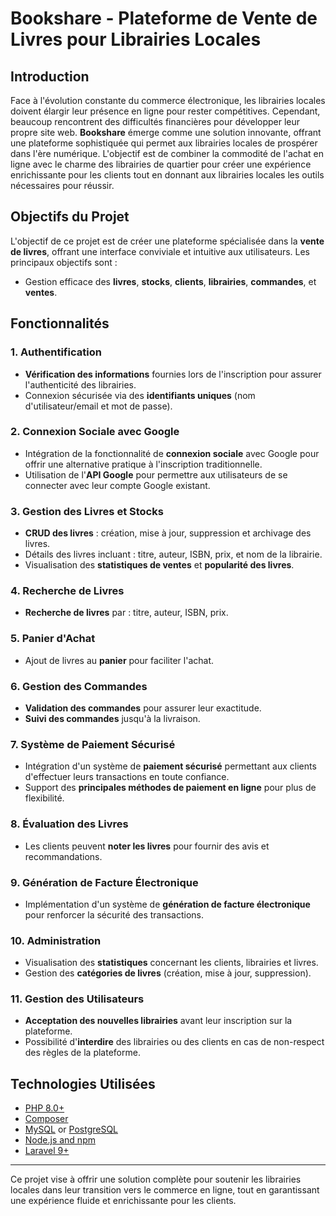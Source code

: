 
# Bookshare - Plateforme de Vente de Livres pour Librairies Locales

## Introduction

Face à l'évolution constante du commerce électronique, les librairies locales doivent élargir leur présence en ligne pour rester compétitives. Cependant, beaucoup rencontrent des difficultés financières pour développer leur propre site web. **Bookshare** émerge comme une solution innovante, offrant une plateforme sophistiquée qui permet aux librairies locales de prospérer dans l'ère numérique. L'objectif est de combiner la commodité de l'achat en ligne avec le charme des librairies de quartier pour créer une expérience enrichissante pour les clients tout en donnant aux librairies locales les outils nécessaires pour réussir.

## Objectifs du Projet

L'objectif de ce projet est de créer une plateforme spécialisée dans la **vente de livres**, offrant une interface conviviale et intuitive aux utilisateurs. Les principaux objectifs sont :
- Gestion efficace des **livres**, **stocks**, **clients**, **librairies**, **commandes**, et **ventes**.

## Fonctionnalités

### 1. Authentification
- **Vérification des informations** fournies lors de l'inscription pour assurer l'authenticité des librairies.
- Connexion sécurisée via des **identifiants uniques** (nom d'utilisateur/email et mot de passe).

### 2. Connexion Sociale avec Google
- Intégration de la fonctionnalité de **connexion sociale** avec Google pour offrir une alternative pratique à l'inscription traditionnelle.
- Utilisation de l'**API Google** pour permettre aux utilisateurs de se connecter avec leur compte Google existant.

### 3. Gestion des Livres et Stocks
- **CRUD des livres** : création, mise à jour, suppression et archivage des livres.
- Détails des livres incluant : titre, auteur, ISBN, prix, et nom de la librairie.
- Visualisation des **statistiques de ventes** et **popularité des livres**.

### 4. Recherche de Livres
- **Recherche de livres** par : titre, auteur, ISBN, prix.

### 5. Panier d'Achat
- Ajout de livres au **panier** pour faciliter l'achat.

### 6. Gestion des Commandes
- **Validation des commandes** pour assurer leur exactitude.
- **Suivi des commandes** jusqu'à la livraison.

### 7. Système de Paiement Sécurisé
- Intégration d'un système de **paiement sécurisé** permettant aux clients d'effectuer leurs transactions en toute confiance.
- Support des **principales méthodes de paiement en ligne** pour plus de flexibilité.

### 8. Évaluation des Livres
- Les clients peuvent **noter les livres** pour fournir des avis et recommandations.

### 9. Génération de Facture Électronique
- Implémentation d'un système de **génération de facture électronique** pour renforcer la sécurité des transactions.

### 10. Administration
- Visualisation des **statistiques** concernant les clients, librairies et livres.
- Gestion des **catégories de livres** (création, mise à jour, suppression).

### 11. Gestion des Utilisateurs
- **Acceptation des nouvelles librairies** avant leur inscription sur la plateforme.
- Possibilité d'**interdire** des librairies ou des clients en cas de non-respect des règles de la plateforme.

## Technologies Utilisées
- [PHP 8.0+](https://www.php.net/)
- [Composer](https://getcomposer.org/)
- [MySQL](https://www.mysql.com/) or [PostgreSQL](https://www.postgresql.org/)
- [Node.js and npm](https://nodejs.org/)
- [Laravel 9+](https://laravel.com/)
---

Ce projet vise à offrir une solution complète pour soutenir les librairies locales dans leur transition vers le commerce en ligne, tout en garantissant une expérience fluide et enrichissante pour les clients.
